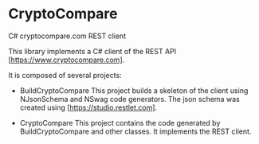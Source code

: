 # CryptoCompare
C# cryptocompare.com REST client

This library implements a C# client of the REST API [https://www.cryptocompare.com].

It is composed of several projects:
- BuildCryptoCompare
  This project builds a skeleton of the client using NJsonSchema and NSwag code generators. The json schema was created using [https://studio.restlet.com].

- CryptoCompare
  This project contains the code generated by BuildCryptoCompare and other classes. It implements the REST client.
